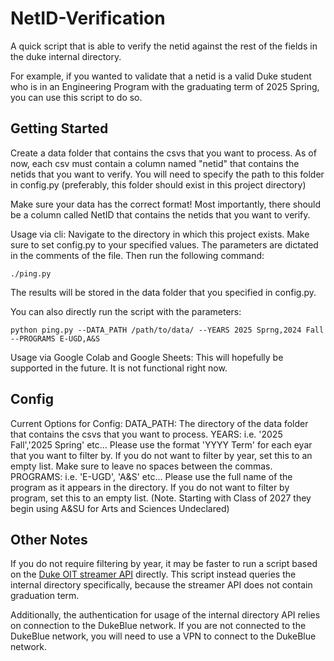 # NetID-Verification

A quick script that is able to verify the netid against the rest of the fields in the duke internal directory.

For example, if you wanted to validate that a netid is a valid Duke student who is in an Engineering Program with the graduating term of 2025 Spring, you can use this script to do so.

## Getting Started

Create a data folder that contains the csvs that you want to process. As of now, each csv must contain a column named "netid" that contains the netids that you want to verify. You will need to specify the path to this folder in config.py (preferably, this folder should exist in this project directory)

Make sure your data has the correct format! Most importantly, there should be a column called NetID that contains the netids that you want to verify.

Usage via cli:
Navigate to the directory in which this project exists.
Make sure to set config.py to your specified values. The parameters are dictated in the comments of the file.
Then run the following command:

```
./ping.py
```

The results will be stored in the data folder that you specified in config.py.

You can also directly run the script with the parameters:

```
python ping.py --DATA_PATH /path/to/data/ --YEARS 2025 Sprng,2024 Fall --PROGRAMS E-UGD,A&S
```

Usage via Google Colab and Google Sheets:
This will hopefully be supported in the future. It is not functional right now.

## Config

Current Options for Config:
DATA_PATH: The directory of the data folder that contains the csvs that you want to process.
YEARS: i.e. '2025 Fall','2025 Spring' etc... Please use the format 'YYYY Term' for each eyar that you want to filter by. If you do not want to filter by year, set this to an empty list. Make sure to leave no spaces between the commas.
PROGRAMS: i.e. 'E-UGD', 'A&S' etc... Please use the full name of the program as it appears in the directory. If you do not want to filter by program, set this to an empty list. (Note. Starting with Class of 2027 they begin using A&SU for Arts and Sciences Undeclared)

## Other Notes

If you do not require filtering by year, it may be faster to run a script based on the [Duke OIT streamer API](https://streamer.oit.duke.edu/dev_console) directly. This script instead queries the internal directory specifically, because the streamer API does not contain graduation term.

Additionally, the authentication for usage of the internal directory API relies on connection to the DukeBlue network. If you are not connected to the DukeBlue network, you will need to use a VPN to connect to the DukeBlue network.
